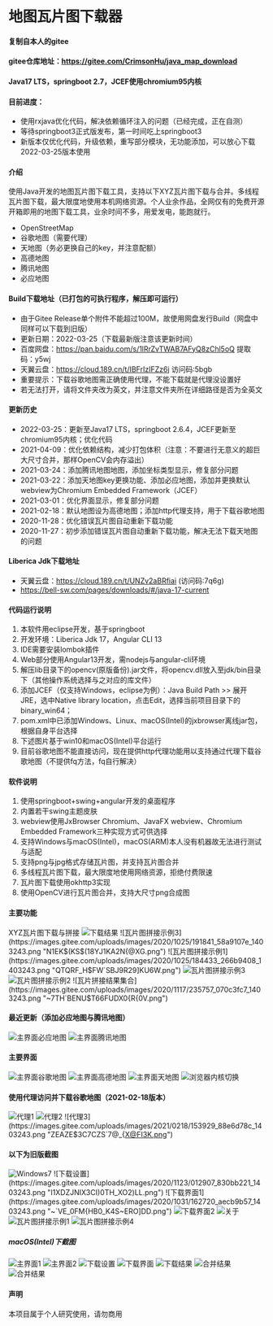 # 地图瓦片图下载器

#### 复制自本人的gitee
#### gitee仓库地址：https://gitee.com/CrimsonHu/java_map_download

#### Java17 LTS，springboot 2.7，JCEF使用chromium95内核
#### 目前进度：
- 使用rxjava优化代码，解决依赖循环注入的问题（已经完成，正在自测）
- 等待springboot3正式版发布，第一时间吃上springboot3
- 新版本仅优化代码，升级依赖，重写部分模块，无功能添加，可以放心下载2022-03-25版本使用

#### 介绍
使用Java开发的地图瓦片图下载工具，支持以下XYZ瓦片图下载与合并。多线程瓦片图下载，最大限度地使用本机网络资源。个人业余作品，全网仅有的免费开源开箱即用的地图下载工具，业余时间不多，用爱发电，能跑就行。
- OpenStreetMap
- 谷歌地图（需要代理）
- 天地图（务必更换自己的key，并注意配额）
- 高德地图
- 腾讯地图
- 必应地图

#### Build下载地址（已打包的可执行程序，解压即可运行）
- 由于Gitee Release单个附件不能超过100M，故使用网盘发行Build（网盘中同样可以下载到旧版）
- 更新日期：2022-03-25（下载最新版注意该更新时间）
- 百度网盘：https://pan.baidu.com/s/1lRrZvTWAB7AFyQ8zChl5oQ 提取码：y5wj 
- 天翼云盘：https://cloud.189.cn/t/IBFrIzIFZz6j 访问码:5bgb
- 重要提示：下载谷歌地图需正确使用代理，不能下载就是代理没设置好
- 若无法打开，请将文件夹改为英文，并注意文件夹所在详细路径是否为全英文

#### 更新历史
- 2022-03-25：更新至Java17 LTS，springboot 2.6.4，JCEF更新至chromium95内核；优化代码
- 2021-04-09：优化依赖结构，减少打包体积（注意：不要进行无意义的超巨大尺寸合并，那样OpenCV会内存溢出）
- 2021-03-24：添加腾讯地图地图，添加坐标类型显示，修复部分问题
- 2021-03-22：添加天地图key更换功能、添加必应地图，添加并更换默认webview为Chromium Embedded Framework（JCEF）
- 2021-03-01：优化界面显示，修复部分问题
- 2021-02-18：默认地图设为高德地图；添加http代理支持，用于下载谷歌地图
- 2020-11-28：优化错误瓦片图自动重新下载功能
- 2020-11-27：初步添加错误瓦片图自动重新下载功能，解决无法下载天地图的问题

#### Liberica Jdk下载地址
- 天翼云盘：https://cloud.189.cn/t/UNZv2aBRfiai (访问码:7q6g)
- https://bell-sw.com/pages/downloads/#/java-17-current

#### 代码运行说明
1. 本软件用eclipse开发，基于springboot
2. 开发环境：Liberica Jdk 17，Angular CLI 13
3. IDE需要安装lombok插件
4. Web部分使用Angular13开发，需nodejs与angular-cli环境
5. 解压lib目录下的opencv(原版备份).jar文件，将opencv.dll放入至jdk/bin目录下（其他操作系统选择与之对应的库文件）
6. 添加JCEF（仅支持Windows，eclipse为例）：Java Build Path >> 展开JRE，选中Native library location，点击Edit，选择当前项目目录下的binary_win64；
7. pom.xml中已添加Windows、Linux、macOS(Intel)的jxbrowser离线jar包，根据自身平台选择
7. 下述图片基于win10和macOS(Intel)平台运行
8. 目前谷歌地图不能直接访问，现在提供http代理功能用以支持通过代理下载谷歌地图（不提供fq方法，fq自行解决）

#### 软件说明
1. 使用springboot+swing+angular开发的桌面程序
2. 内置若干swing主题皮肤
3. webview使用JxBrowser Chromium、JavaFX webview、Chromium Embedded Framework三种实现方式可供选择
4. 支持Windows与macOS(Intel)，macOS(ARM)本人没有机器故无法进行测试与适配
5. 支持png与jpg格式存储瓦片图，并支持瓦片图合并
6. 多线程瓦片图下载，最大限度地使用网络资源，拒绝付费限速
7. 瓦片图下载使用okhttp3实现
8. 使用OpenCV进行瓦片图合并，支持大尺寸png合成图

#### 主要功能
XYZ瓦片图下载与拼接
![下载结果](https://images.gitee.com/uploads/images/2020/1025/194201_51cbcc76_1403243.png "RNOZ4TCN}]TF)I2S1V`P(B1.png")
![瓦片图拼接示例3](https://images.gitee.com/uploads/images/2020/1025/191841_58a9107e_1403243.png "N1EK$(KS$(18YJ1KA2N{@XG.png")
![瓦片图拼接示例1](https://images.gitee.com/uploads/images/2020/1025/184433_266b9408_1403243.png "QTQRF_H$FW`SBJ9R29]KU6W.png")
![瓦片图拼接示例3](https://images.gitee.com/uploads/images/2020/1025/191831_0fe37c36_1403243.png ")W(9J7ZBMNRYQOBNW9Y}TZM.png")
![瓦片图拼接示例2](https://images.gitee.com/uploads/images/2021/0322/192008_a3e72cda_1403243.jpeg "@6{(IVS_OQMOH[~R($KD5(7.jpg")
![瓦片拼接结果集合](https://images.gitee.com/uploads/images/2020/1117/235757_070c3fc7_1403243.png "~7TH`BENU$T66FUDX0{R{0V.png")

#### 最近更新（添加必应地图与腾讯地图）
![主界面必应地图](https://images.gitee.com/uploads/images/2021/0322/190547_ef9e10bd_1403243.png "8CCX18[[YW)DHN@{5VZ(0RW.png")
![主界面腾讯地图](https://images.gitee.com/uploads/images/2021/0324/012326_e90a2ee4_1403243.png "](]I`_27X@FU@5V{WP}TNGJ.png")

#### 主要界面
![主界面谷歌地图](https://images.gitee.com/uploads/images/2021/0322/191011_7b58ab8c_1403243.png "P3[FIH{H4WC9}YW5{OP8F%5.png")
![主界面高德地图](https://images.gitee.com/uploads/images/2021/0322/190953_497f7569_1403243.png "L3AU~Q6%0K0YW~_IIR@]4JA.png")
![主界面天地图](https://images.gitee.com/uploads/images/2021/0322/190713_68a1bd09_1403243.png "N83WEAPJK_2IO{W9L`K)@@7.png")
![浏览器内核切换](https://images.gitee.com/uploads/images/2021/0322/191415_b83b6dfd_1403243.png "~5LGHGB(0A2KK)BYE]%{RMQ.png")

#### 使用代理访问并下载谷歌地图（2021-02-18版本）
![代理1](https://images.gitee.com/uploads/images/2021/0218/152258_3b6f8231_1403243.jpeg "1613632674(1).jpg")
![代理2](https://images.gitee.com/uploads/images/2021/0218/152345_babdc925_1403243.png "$_OQTUXO623_RZ%0G)%[XYM.png")
![代理3](https://images.gitee.com/uploads/images/2021/0218/153929_88e6d78c_1403243.png "ZEAZE$3C7CZS`7@_{X@FI3K.png")

#### 以下为旧版截图
![Windows7](https://images.gitee.com/uploads/images/2020/1123/013255_4aa27099_1403243.png "_JVZV%LF}GJ`(L(B7W(%N}D.png")
![下载设置](https://images.gitee.com/uploads/images/2020/1123/012907_830bb221_1403243.png "I1XDZJNIX3CI)0TH_XO2)LL.png")
![下载界面1](https://images.gitee.com/uploads/images/2020/1031/162720_aecb9b57_1403243.png "~`VE_0FM{HB0_K4S~ERO]DD.png")
![下载界面2](https://images.gitee.com/uploads/images/2020/1031/162734_fc13bdb9_1403243.png "F1ASVTZQH%D}7NM7E4@VC~2.png")
![关于](https://images.gitee.com/uploads/images/2020/1123/013200_324218fd_1403243.png "2_859NL6FOR7(@]_[E3XCFL.png")
![瓦片图拼接示例1](https://images.gitee.com/uploads/images/2020/1025/184409_f512ec03_1403243.png "IHESGJ986LN31[ICDV]5ICQ.png")
![瓦片图拼接示例4](https://images.gitee.com/uploads/images/2020/1029/163712_032f9f19_1403243.png "]~QU7`77({@VL{GLBOKJM{0.png")

##### macOS(Intel)下截图
![主界面1](https://images.gitee.com/uploads/images/2020/1025/200558_73c24f43_1403243.png "C241622F-D0C6-4E07-A20B-6424BD93987D.png")
![主界面2](https://images.gitee.com/uploads/images/2020/1025/200625_fa0bbac7_1403243.png "2FA9C69F-F8AD-4D99-8948-E2412FCC39E2.png")
![下载设置](https://images.gitee.com/uploads/images/2020/1025/200638_ba6a3d43_1403243.png "B6E5D312-3B70-48CA-9268-D8EBF7B0AD2B.png")
![下载界面](https://images.gitee.com/uploads/images/2020/1031/164829_579bde2a_1403243.png "35BDBFD3-699E-48A5-BF22-349E84AC3573.png")
![下载结果](https://images.gitee.com/uploads/images/2020/1025/200828_c79e7461_1403243.png "319FC41E-DDF9-4633-816D-09B813FDE093.png")
![合并结果](https://images.gitee.com/uploads/images/2020/1025/201358_ee4b9a82_1403243.png "D9400C8D-E87D-42A6-BEBF-C5CEA2B9F75C.png")
![合并结果](https://images.gitee.com/uploads/images/2020/1025/201415_178ebde6_1403243.png "61916631-E18B-4A54-BDEA-0BDD2C04A5A0.png")

#### 声明
本项目属于个人研究使用，请勿商用 
